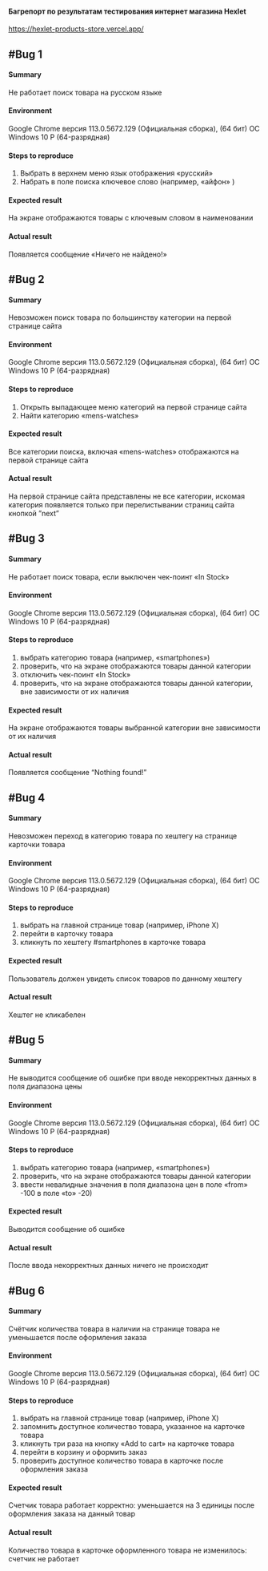 ####  Багрепорт по результатам  тестирования интернет магазина Hexlet
https://hexlet-products-store.vercel.app/

## #Bug 1
	
#### Summary
Не работает поиск товара на русском языке

####  Environment
Google Chrome версия 113.0.5672.129 (Официальная сборка), (64 бит)
ОС Windows 10 P (64-разрядная)

#### Steps to reproduce
1) Выбрать в верхнем меню язык  отображения «русский»
2) Набрать в поле поиска ключевое слово (например, «айфон» )

#### Expected result
На экране отображаются товары с ключевым словом в наименовании

#### Actual result
Появляется сообщение «Ничего не найдено!»




## #Bug 2

#### Summary
Невозможен поиск товара по большинству категории на первой странице сайта 

####  Environment
Google Chrome версия 113.0.5672.129 (Официальная сборка), (64 бит)
ОС Windows 10 P (64-разрядная)

#### Steps to reproduce
1) Открыть выпадающее меню категорий на первой странице сайта 
2) Найти категорию «mens-watches»

#### Expected result
Все категории поиска, включая «mens-watches» отображаются на первой странице сайта

#### Actual result
На первой странице сайта представлены не все категории, искомая категория появляется только при перелистывании страниц сайта кнопкой ”next”



## #Bug 3

#### Summary
Не работает поиск товара, если выключен чек-поинт  «In Stock»

####  Environment
Google Chrome версия 113.0.5672.129 (Официальная сборка), (64 бит)
ОС Windows 10 P (64-разрядная)

#### Steps to reproduce
1) выбрать категорию товара (например, «smartphones»)
2) проверить, что на экране  отображаются товары данной категории
3) отключить чек-поинт «In Stock»
4) проверить, что на экране отображаются товары данной категории, вне зависимости от их наличия

#### Expected result
На экране отображаются товары выбранной категории вне зависимости от их наличия

#### Actual result
Появляется сообщение “Nothing found!”



## #Bug 4

#### Summary
Невозможен переход в категорию товара по хештегу на странице карточки товара

####  Environment
Google Chrome версия 113.0.5672.129 (Официальная сборка), (64 бит)
ОС Windows 10 P (64-разрядная)

#### Steps to reproduce
1) выбрать на главной странице товар (например,  iPhone X)
2) перейти в карточку товара 
3) кликнуть по хештегу #smartphones в карточке товара

#### Expected result
Пользователь должен увидеть список  товаров  по данному  хештегу

#### Actual result
Хештег не кликабелен



## #Bug 5

#### Summary
 Не выводится сообщение об ошибке при вводе некорректных данных в поля диапазона цены

####  Environment
Google Chrome версия 113.0.5672.129 (Официальная сборка), (64 бит)
ОС Windows 10 P (64-разрядная)

#### Steps to reproduce
1) выбрать категорию товара (например, «smartphones»)
2) проверить, что на экране  отображаются товары данной категории
3) ввести невалидные значения в поля диапазона цен в поле «from» -100 в поле «to» -20)

#### Expected result
Выводится сообщение об ошибке 

#### Actual result
После ввода некорректных данных ничего не происходит



## #Bug 6

#### Summary
Счётчик количества товара в наличии на странице товара не уменьшается после оформления заказа

####  Environment
Google Chrome версия 113.0.5672.129 (Официальная сборка), (64 бит)
ОС Windows 10 P (64-разрядная)

#### Steps to reproduce
1) выбрать на главной странице товар (например,  iPhone X)
2) запомнить доступное количество товара, указанное на карточке товара
3) кликнуть три раза на кнопку «Add to cart» на карточке товара
4) перейти в корзину и оформить заказ
5) проверить доступное количество товара в карточке после оформления заказа

#### Expected result
Счетчик товара работает корректно: уменьшается на 3 единицы  после оформления заказа на данный товар

#### Actual result
Количество товара в карточке оформленного товара не изменилось: счетчик не работает
